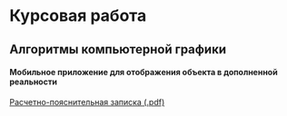 # Курсовая работа

## Алгоритмы компьютерной графики

#### Мобильное приложение для отображения объекта в дополненной реальности

[Расчетно-пояснительная записка (.pdf)](https://drive.google.com/file/d/1LlEBQepx4_Nl8HflqUIfBmv2RMUBC3X7/view?usp=sharing)
